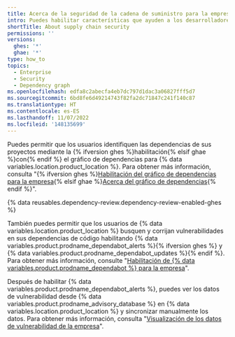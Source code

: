 ```yaml
---
title: Acerca de la seguridad de la cadena de suministro para la empresa
intro: Puedes habilitar características que ayuden a los desarrolladores a comprender y actualizar las dependencias en las que se basa tu código.
shortTitle: About supply chain security
permissions: ''
versions:
  ghes: '*'
  ghae: '*'
type: how_to
topics:
  - Enterprise
  - Security
  - Dependency graph
ms.openlocfilehash: edfa8c2abecfa4eb7dc797d1dac3a06827fff5d7
ms.sourcegitcommit: 6bd8fe6d49214743f82fa2dc71847c241f140c87
ms.translationtype: HT
ms.contentlocale: es-ES
ms.lasthandoff: 11/07/2022
ms.locfileid: '148135699'
---
```

Puedes permitir que los usuarios identifiquen las dependencias de sus proyectos mediante la {% ifversion ghes %}habilitación{% elsif ghae %}con{% endif %} el gráfico de dependencias para {% data variables.location.product_location %}. Para obtener más información, consulta "{% ifversion ghes %}[Habilitación del gráfico de dependencias para la empresa](/admin/code-security/managing-supply-chain-security-for-your-enterprise/enabling-the-dependency-graph-for-your-enterprise){% elsif ghae %}[Acerca del gráfico de dependencias](/code-security/supply-chain-security/understanding-your-software-supply-chain/about-the-dependency-graph){% endif %}".

{% data reusables.dependency-review.dependency-review-enabled-ghes %}

También puedes permitir que los usuarios de {% data variables.location.product_location %} busquen y corrijan vulnerabilidades en sus dependencias de código habilitando {% data variables.product.prodname_dependabot_alerts %}{% ifversion ghes %} y {% data variables.product.prodname_dependabot_updates %}{% endif %}. Para obtener más información, consulte "[Habilitación de {% data variables.product.prodname_dependabot %} para la empresa](/admin/configuration/configuring-github-connect/enabling-dependabot-for-your-enterprise)".

Después de habilitar {% data variables.product.prodname_dependabot_alerts %}, puedes ver los datos de vulnerabilidad desde {% data variables.product.prodname_advisory_database %} en {% data variables.location.product_location %} y sincronizar manualmente los datos. Para obtener más información, consulta "[Visualización de los datos de vulnerabilidad de la empresa](/admin/code-security/managing-supply-chain-security-for-your-enterprise/viewing-the-vulnerability-data-for-your-enterprise)".
